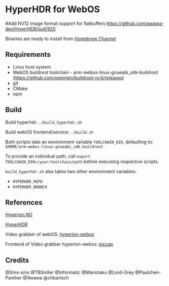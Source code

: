 # HyperHDR for WebOS

#Add NV12 image format support for flatbuffers https://github.com/awawa-dev/HyperHDR/pull/920

Binaries are ready to install from [Homebrew Channel](https://repo.webosbrew.org/apps/org.webosbrew.hyperhdr.loader)

## Requirements

* Linux host system
* WebOS buildroot toolchain - arm-webos-linux-gnueabi_sdk-buildroot (https://github.com/openlgtv/buildroot-nc4/releases)
* git
* CMake
* npm

## Build

Build hyperhdr: `./build_hyperhdr.sh`

Build webOS frontend/service: `./build.sh`

Both scripts take an environment variable `TOOLCHAIN_DIR`, defaulting to: `$HOME/arm-webos-linux-gnueabi_sdk-buildroot`

To provide an individual path, call `export TOOLCHAIN_DIR=/your/toolchain/path` before executing respective scripts.

`build_hyperhdr.sh` also takes two other environment variables:

- `HYPERHDR_REPO`
- `HYPERHDR_BRANCH`

## References

[Hyperion.NG](https://github.com/hyperion-project/hyperion.ng)

[HyperHDR](https://github.com/awawa-dev/HyperHDR)

Video grabber of webOS: [hyperion-webos](https://github.com/webosbrew/hyperion-webos)

Frontend of Video grabber hyperion-webos: [piccap](https://github.com/TBSniller/piccap)

## Credits

@Smx-smx
@TBSniller
@Informatic
@Mariotaku
@Lord-Grey
@Paulchen-Panther
@Awawa
@chbartsch
